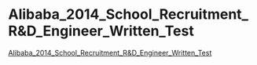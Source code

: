 # Alibaba_2014_School_Recruitment_R&D_Engineer_Written_Test
[Alibaba_2014_School_Recruitment_R&D_Engineer_Written_Test](https://aiwithcloud.com/2022/09/14/alibaba_2014_school_recruitment_rd_engineer_written_test/)